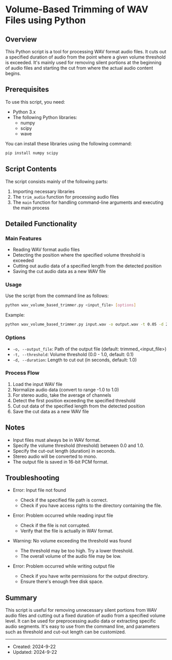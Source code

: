 # Volume-Based Trimming of WAV Files using Python

## Overview

This Python script is a tool for processing WAV format audio files. It cuts out a specified duration of audio from the point where a given volume threshold is exceeded. It's mainly used for removing silent portions at the beginning of audio files and starting the cut from where the actual audio content begins.

## Prerequisites

To use this script, you need:

- Python 3.x
- The following Python libraries:
  - numpy
  - scipy
  - wave

You can install these libraries using the following command:

```bash
pip install numpy scipy
```

## Script Contents

The script consists mainly of the following parts:

1. Importing necessary libraries
2. The `trim_audio` function for processing audio files
3. The `main` function for handling command-line arguments and executing the main process

## Detailed Functionality

### Main Features

- Reading WAV format audio files
- Detecting the position where the specified volume threshold is exceeded
- Cutting out audio data of a specified length from the detected position
- Saving the cut audio data as a new WAV file

### Usage

Use the script from the command line as follows:

```bash
python wav_volume_based_trimmer.py <input_file> [options]
```

Example:

```bash
python wav_volume_based_trimmer.py input.wav -o output.wav -t 0.05 -d 2.0
```

### Options

- `-o, --output_file`: Path of the output file (default: trimmed_<input_file>)
- `-t, --threshold`: Volume threshold (0.0 - 1.0, default: 0.1)
- `-d, --duration`: Length to cut out (in seconds, default: 1.0)

### Process Flow

1. Load the input WAV file
2. Normalize audio data (convert to range -1.0 to 1.0)
3. For stereo audio, take the average of channels
4. Detect the first position exceeding the specified threshold
5. Cut out data of the specified length from the detected position
6. Save the cut data as a new WAV file

## Notes

- Input files must always be in WAV format.
- Specify the volume threshold (threshold) between 0.0 and 1.0.
- Specify the cut-out length (duration) in seconds.
- Stereo audio will be converted to mono.
- The output file is saved in 16-bit PCM format.

## Troubleshooting

- Error: Input file not found
  - Check if the specified file path is correct.
  - Check if you have access rights to the directory containing the file.

- Error: Problem occurred while reading input file
  - Check if the file is not corrupted.
  - Verify that the file is actually in WAV format.

- Warning: No volume exceeding the threshold was found
  - The threshold may be too high. Try a lower threshold.
  - The overall volume of the audio file may be low.

- Error: Problem occurred while writing output file
  - Check if you have write permissions for the output directory.
  - Ensure there's enough free disk space.

## Summary

This script is useful for removing unnecessary silent portions from WAV audio files and cutting out a fixed duration of audio from a specified volume level. It can be used for preprocessing audio data or extracting specific audio segments. It's easy to use from the command line, and parameters such as threshold and cut-out length can be customized.

---
- Created: 2024-9-22
- Updated: 2024-9-22